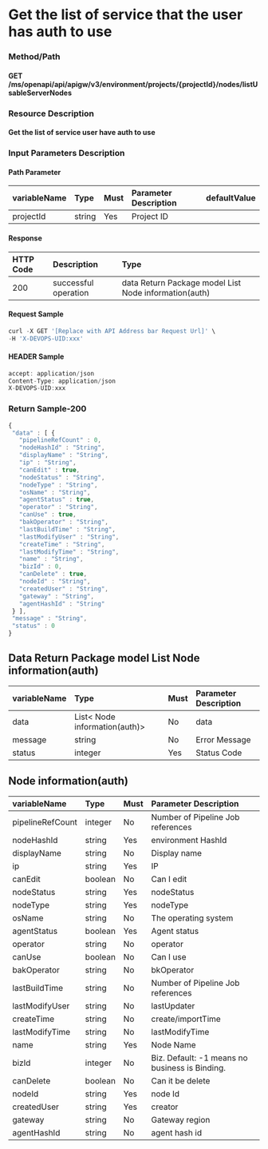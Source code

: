  # Get the list of service that the user has auth to use 

 ### Method/Path 

 #### GET  /ms/openapi/api/apigw/v3/environment/projects/{projectId}/nodes/listUsableServerNodes 

 ### Resource Description 

 #### Get the list of service user have auth to use 

 ### Input Parameters Description 

 #### Path Parameter 

 | variableName| Type| Must| Parameter Description| defaultValue| 
 | :--- | :--- | :--- | :--- | :--- | 
 | projectId | string |Yes| Project ID|| 

 #### Response 

 | HTTP Code| Description| Type| 
 | :--- | :--- | :--- | 
 | 200 | successful operation |data Return Package model List Node information\(auth\)| 

 #### Request Sample 

 ```javascript 
 curl -X GET '[Replace with API Address bar Request Url]' \ 
 -H 'X-DEVOPS-UID:xxx' 
 ``` 

 #### HEADER Sample 

 ```javascript 
 accept: application/json 
 Content-Type: application/json 
 X-DEVOPS-UID:xxx 
 ``` 

 ### Return Sample-200 

 ```javascript 
 { 
  "data" : [ { 
    "pipelineRefCount" : 0, 
    "nodeHashId" : "String", 
    "displayName" : "String", 
    "ip" : "String", 
    "canEdit" : true, 
    "nodeStatus" : "String", 
    "nodeType" : "String", 
    "osName" : "String", 
    "agentStatus" : true, 
    "operator" : "String", 
    "canUse" : true, 
    "bakOperator" : "String", 
    "lastBuildTime" : "String", 
    "lastModifyUser" : "String", 
    "createTime" : "String", 
    "lastModifyTime" : "String", 
    "name" : "String", 
    "bizId" : 0, 
    "canDelete" : true, 
    "nodeId" : "String", 
    "createdUser" : "String", 
    "gateway" : "String", 
    "agentHashId" : "String" 
  } ], 
  "message" : "String", 
  "status" : 0 
 } 
 ``` 

 ## Data Return Package model List Node information\(auth\) 

 | variableName| Type| Must| Parameter Description| 
 | :--- | :--- | :--- | :--- | 
 | data |List&lt; Node information\(auth\)&gt;|No| data| 
 | message | string |No| Error Message| 
 | status | integer |Yes| Status Code| 

 ## Node information\(auth\) 

 | variableName| Type| Must| Parameter Description| 
 | :--- | :--- | :--- | :--- | 
 | pipelineRefCount | integer |No| Number of Pipeline Job references| 
 | nodeHashId | string |Yes| environment HashId| 
 | displayName | string |No| Display name| 
 | ip | string |Yes|  IP | 
 | canEdit | boolean |No| Can I edit| 
 | nodeStatus | string |Yes| nodeStatus| 
 | nodeType | string |Yes| nodeType| 
 | osName | string |No| The operating system| 
 | agentStatus | boolean |Yes| Agent status| 
 | operator | string |No| operator| 
 | canUse | boolean |No| Can I use| 
 | bakOperator | string |No| bkOperator| 
 | lastBuildTime | string |No| Number of Pipeline Job references| 
 | lastModifyUser | string |No| lastUpdater| 
 | createTime | string |No| create/importTime| 
 | lastModifyTime | string |No| lastModifyTime| 
 | name | string |Yes| Node Name| 
 | bizId | integer |No| Biz. Default: -1 means no business is Binding.| 
 | canDelete | boolean |No| Can it be delete| 
 | nodeId | string |Yes| node Id| 
 | createdUser | string |Yes| creator| 
 | gateway | string |No| Gateway region| 
 | agentHashId | string |No|  agent hash id | 